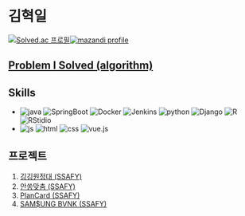 # 김혁일
[![Solved.ac
프로필](http://mazassumnida.wtf/api/v2/generate_badge?boj=rlagurdlf)](https://solved.ac/rlagurdlf)[![mazandi profile](http://mazandi.herokuapp.com/api?handle=rlagurdlf&theme=dark)](https://solved.ac/rlagurdlf)

## [Problem I Solved (algorithm)](https://github.com/hyeokil/PIS)

## Skills
-  ![java](https://img.shields.io/badge/Java-ED8B00?style=for-the-badge&logo=openjdk&logoColor=white) ![SpringBoot](https://img.shields.io/badge/SpringBoot-6DB33F?style=for-the-badge&logo=springBoot&logoColor=white) ![Docker](https://img.shields.io/badge/Docker-276DC3?style=for-the-badge&logo=Docker&logoColor=white) ![Jenkins](https://img.shields.io/badge/Jenkins-E34F26?style=for-the-badge&logo=Jenkins&logoColor=white) ![python](https://img.shields.io/badge/Python-14354C?style=for-the-badge&logo=python&logoColor=white) ![Django](https://img.shields.io/badge/Django-092E20.svg?style=for-the-badge&logo=Django&logoColor=white) ![R](https://img.shields.io/badge/R-276DC3?style=for-the-badge&logo=R&logoColor=white) ![RStidio](https://img.shields.io/badge/RStudio-75AADB?style=for-the-badge&logo=RStudio&logoColor=white)
-  ![js](https://img.shields.io/badge/JavaScript-F7DF1E?style=for-the-badge&logo=JavaScript&logoColor=white) ![html](https://img.shields.io/badge/HTML5-E34F26?style=for-the-badge&logo=html5&logoColor=white) ![css](https://img.shields.io/badge/CSS-239120?&style=for-the-badge&logo=css3&logoColor=white) ![vue.js](https://img.shields.io/badge/vue.js-20232A?style=for-the-badge&logo=vue.js&logoColor=#4FC08D)  

## 프로젝트
1. [깅깅원정대 (SSAFY)](https://github.com/hyeokil/ggBro)
2. [안쏭맞춤 (SSAFY)](https://github.com/hyeokil/Perfect_Fit)
3. [PlanCard (SSAFY)](https://github.com/hyeokil/PlanCard)
4. [SAM$UNG BVNK (SSAFY)](https://github.com/hyeokil/SAMSUNG_BVNK_PJT)
